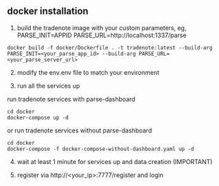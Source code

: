 ## docker installation

1. build the tradenote image with your custom parameters, eg, PARSE_INIT=APPID PARSE_URL=http://localhost:1337/parse
```
docker build -f docker/Dockerfile . -t tradenote:latest --build-arg PARSE_INIT=<your_parse_app_id> --build-arg PARSE_URL=<your_parse_server_url>
```

2. modify the env.env file to match your environment

3. run all the services up

run tradenote services with parse-dashboard
```
cd docker
docker-compose up -d
```

or run tradenote services without parse-dashboard
```
cd docker
docker-compose -f docker-compose-without-dashboard.yaml up -d
```

4. wait at least 1 minute for services up and data creation (IMPORTANT)

5. register via http://<your_ip>:7777/register and login
